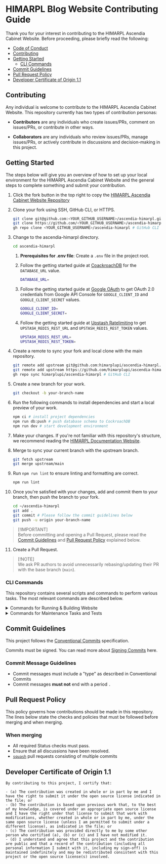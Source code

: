 # HIMARPL Blog Website Contributing Guide

Thank you for your interest in contributing to the HIMARPL Ascendia Cabinet Website. Before proceeding, please briefly read the following:

- [Code of Conduct](https://github.com/himarplupi/ascendia-himarpl/blob/main/CODE_OF_CONDUCT.md)
- [Contributing](#contributing)
- [Getting Started](#getting-started)
  - [CLI Commands](#cli-commands)
- [Commit Guidelines](#commit-guidelines)
- [Pull Request Policy](#pull-request-policy)
- [Developer Certificate of Origin 1.1](#developer-certificate-of-origin-11)

## Contributing

Any individual is welcome to contribute to the HIMARPL Ascendia Cabinet Website. This repository currently has two types of contribution personas:

- **Contributors** are any individuals who create issues/PRs, comment on issues/PRs, or contribute in other ways.

- **Collaborators** are any individuals who review issues/PRs, manage issues/PRs, or actively contribute in discussions and decision-making in this project.

## Getting Started

The steps below will give you an overview of how to set up your local environment for the HIMARPL Ascendia Cabinet Website and the general steps to complete something and submit your contribution.

1. Click the fork button in the top right to copy the [HIMARPL Ascendia Cabinet Website Repository](https://github.com/himarplupi/ascendia-himarpl/fork)

2. Clone your fork using SSH, GitHub CLI, or HTTPS.

   ```bash
   git clone git@github.com:<YOUR_GITHUB_USERNAME>/ascendia-himarpl.git # SSH
   git clone https://github.com/<YOUR_GITHUB_USERNAME>/ascendia-himarpl.git # HTTPS
   gh repo clone <YOUR_GITHUB_USERNAME>/ascendia-himarpl # GitHub CLI
   ```

3. Change to the ascendia-himarpl directory.

   ```bash
   cd ascendia-himarpl
   ```

   1. **Prerequisites for .env file**: Create a `.env` file in the project root.

   2. Follow the getting started guide at [CoackroachDB](https://www.cockroachlabs.com/docs/cockroachcloud/quickstart) for the `DATABASE_URL` value.

      ```bash
      DATABASE_URL=
      ```

   3. Follow the getting started guide at [Google OAuth](https://developers.google.com/identity/protocols/oauth2) to get OAuth 2.0 credentials from Google API Console for `GOOGLE_CLIENT_ID` and `GOOGLE_CLIENT_SECRET` values.

      ```bash
      GOOGLE_CLIENT_ID=
      GOOGLE_CLIENT_SECRET=
      ```

   4. Follow the getting started guide at [Upstash Ratelimiting](https://upstash.com/docs/oss/sdks/ts/ratelimit/gettingstarted) to get `UPSTASH_REDIS_REST_URL` and `UPSTASH_REDIS_REST_TOKEN` values.

      ```bash
      UPSTASH_REDIS_REST_URL=
      UPSTASH_REDIS_REST_TOKEN=
      ```

4. Create a remote to sync your fork and local clone with the main repository.

   ```bash
   git remote add upstream git@github.com:himarplupi/ascendia-himarpl.git # SSH
   git remote add upstream https://github.com/himarplupi/ascendia-himarpl.git # HTTPS
   gh repo sync himarplupi/ascendia-himarpl # GitHub CLI
   ```

5. Create a new branch for your work.

   ```bash
   git checkout -b your-branch-name
   ```

6. Run the following commands to install dependencies and start a local preview of your work.

   ```bash
   npm ci # install project dependencies
   npm run db:push # push database schema to CockroachDB
   npm run dev # start development environment
   ```

7. Make your changes. If you're not familiar with this repository's structure, we recommend reading the [HIMARPL Documentation Website](https://docs.himarpl.com).

8. Merge to sync your current branch with the upstream branch.

   ```bash
   git fetch upstream
   git merge upstream/main
   ```

9. Run `npm run lint` to ensure linting and formatting are correct.

   ```bash
   npm run lint
   ```

10. Once you're satisfied with your changes, add and commit them to your branch, then push the branch to your fork.

    ```bash
    cd ~/ascendia-himarpl
    git add .
    git commit # Please follow the commit guidelines below
    git push -u origin your-branch-name
    ```

> [!IMPORTANT]\
> Before committing and opening a Pull Request, please read the [Commit Guidelines](#commit-guidelines) and [Pull Request Policy](#pull-request-policy) explained below.

11. Create a Pull Request.

> [!NOTE]\
> We ask PR authors to avoid unnecessarily rebasing/updating their PR with the base branch (`main`).

### CLI Commands

This repository contains several scripts and commands to perform various tasks. The most relevant commands are described below.

<details>
  <summary>Commands for Running & Building Website</summary>

- `npm run dev` runs the Next.js Local Development Server, listening by default at `http://localhost:3000/`.
- `npm run build` builds the Application in Production mode. Output is by default inside the `.next` folder.
  - This is used for HIMARPL Ascendia Cabinet Website Vercel Deployments (Preview & Production)
- `npm run start` starts a web server running the built content from `npm run build`

</details>

<details>
  <summary>Commands for Maintenance Tasks and Tests</summary>

- `npm run db:push` pushes database schema to CockroachDB.
- `npm run db:studio` runs prisma studio for database management.
- `npm run lint` runs the linter for all files.
- `npm run test` runs all tests locally

</details>

## Commit Guidelines

This project follows the [Conventional Commits][] specification.

Commits must be signed. You can read more about [Signing Commits][] here.

### Commit Message Guidelines

- Commit messages must include a "type" as described in Conventional Commits
- Commit messages **must not** end with a period `.`

## Pull Request Policy

This policy governs how contributions should be made in this repository. The lines below state the checks and policies that must be followed before merging and when merging.

### When merging

- All required Status checks must pass.
- Ensure that all discussions have been resolved.
- [`squash`][] pull requests consisting of multiple commits

## Developer Certificate of Origin 1.1

```
By contributing to this project, I certify that:

- (a) The contribution was created in whole or in part by me and I have the right to submit it under the open source license indicated in the file; or
- (b) The contribution is based upon previous work that, to the best of my knowledge, is covered under an appropriate open source license and I have the right under that license to submit that work with modifications, whether created in whole or in part by me, under the same open source license (unless I am permitted to submit under a different license), as indicated in the file; or
- (c) The contribution was provided directly to me by some other person who certified (a), (b) or (c) and I have not modified it.
- (d) I understand and agree that this project and the contribution are public and that a record of the contribution (including all personal information I submit with it, including my sign-off) is maintained indefinitely and may be redistributed consistent with this project or the open source license(s) involved.
```

[`squash`]: https://help.github.com/en/articles/about-pull-request-merges#squash-and-merge-your-pull-request-commits
[Conventional Commits]: https://www.conventionalcommits.org/
[Signing Commits]: https://docs.github.com/en/authentication/managing-commit-signature-verification/signing-commits

